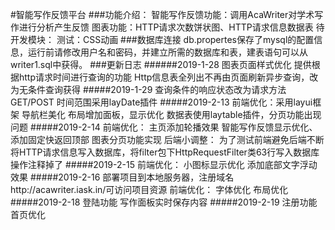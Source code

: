 #智能写作反馈平台
###功能介绍：
    智能写作反馈功能：调用AcaWriter对学术写作进行分析产生反馈 
    图表功能：HTTP请求次数饼状图、HTTP请求信息数据表
    待开发模块：
    测试：CSS动画
###数据库连接
    db.propertes保存了mysql的配置信息，运行前请修改用户名和密码，并建立所需的数据库和表，建表语句可以从writer1.sql中获得。
###更新日志
######2019-1-28
    图表页面样式优化
    提供根据http请求时间进行查询的功能
    Http信息表全列出不再由页面刷新异步查询，改为无条件查询获得
#####2019-1-29
    查询条件的响应状态改为请求方法GET/POST
    时间范围采用layDate插件
#####2019-2-13
    前端优化：采用layui框架
    导航栏美化
    布局增加面板，显示优化
    数据表使用laytable插件，分页功能出现问题
#####2019-2-14
    前端优化：
    主页添加轮播效果
    智能写作反馈显示优化、添加固定快返回顶部
    图表分页功能实现
    后端小调整：
    为了测试前端避免后端不断将HTTP请求信息写入数据库，将filter包下HttpRequestFilter类63行写入数据库操作注释掉了
#####2019-2-15
    前端优化：
    小图标显示优化
    添加底部文字浮动效果
#####2019-2-16
    部署项目到本地服务器，注册域名http://acawriter.iask.in/可访问项目资源
    前端优化：
    字体优化
    布局优化
#####2019-2-18
    登陆功能
    写作面板实时保存内容
#####2019-2-19
    注册功能
    首页优化
   
